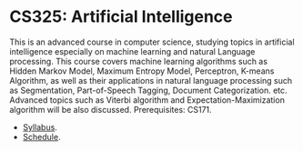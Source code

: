 CS325: Artificial Intelligence
=====

This is an advanced course in computer science, studying topics in artificial intelligence especially on machine learning and natural Language processing. This course covers machine learning algorithms such as Hidden Markov Model, Maximum Entropy Model, Perceptron, K-means Algorithm, as well as their applications in natural language processing such as Segmentation, Part-of-Speech Tagging, Document Categorization. etc. Advanced topics such as Viterbi algorithm and Expectation-Maximization algorithm will be also discussed. Prerequisites: CS171.

* [Syllabus](../../wiki/Syllabus).
* [Schedule](../../wiki/Schedule).